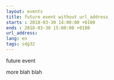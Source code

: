 ```yaml
---
layout: events
title: future event without url_address
starts : 2018-03-30 14:00:00 +0100
ends : 2018-03-30 15:00:00 +0100
url_address:
lang: en
tags: sdg32
---
```


future event

<!--more-->


more blah blah

